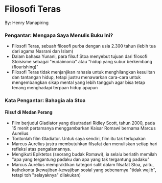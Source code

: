 # Filosofi Teras

By: Henry Manapiring

### Pengantar: Mengapa Saya Menulis Buku Ini?

- Filosofi Teras, sebuah filosofi purba dengan usia 2.300 tahun (lebih tua dari agama Nasrani dan Islam)
- Dalam bahasa Yunani, para filsuf Stoa menyebut tujuan dari filosofi Stoisisme sebagai "eudaimonia" atau "hidup yang subur berkembang (flourishing)"
- Filosofi Teras tidak menjanjikan rahasia untuk menghilangkan kesulitan dan tantangan hidup, tetapi justru menawarkan cara-cara untuk mengembangkan sikap mental yang lebih tangguh agar bisa tetap tenang menghadapi terpaan hidup apapun

### Kata Pengantar: Bahagia ala Stoa

#### Filsuf di Medan Perang

- Film berjudul Gladiator yang disutradari Ridley Scott, tahun 2000, pada 15 menit pertamanya menggambarkan Kaisar Romawi bernama Marcus Aurelius
- Tontonlah film Gladiator. Untuk saya sendiri, film itu tak terlupakan
- Marcus Aurelius justru membutuhkan filsafat dan menuliskan setiap hari refleksi atas pengalamannya.
- Mengikuti Epiktetos (seorang budak Romawi), ia selalu berlatih memilah "apa yang tergantung padaku dan apa yang tak tergantung padaku"
- Marcus Aurelius mempraktikan kategori sulit dalam filsafat Stoa, yaitu, kathekonta (kewajiban-kewajiban sosial yang sebenarnya "tidak wajib", tetapi toh "selayaknya" dilakukan)
